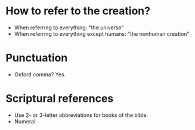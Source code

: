# How to refer to the creation?

* When referring to everything: "the universe"
* When referring to everything except humans: "the nonhuman creation"

# Punctuation

* Oxford comma? Yes.

# Scriptural references

* Use 2- or 3-letter abbreviations for books of the bible.
* Numeral